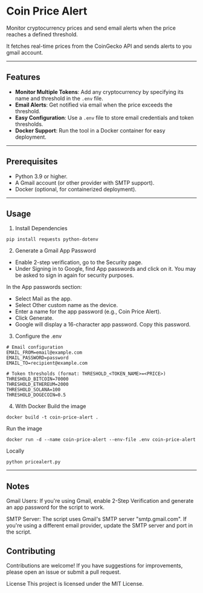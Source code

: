 # Coin Price Alert
Monitor cryptocurrency prices and send email alerts when the price reaches a defined threshold.

It fetches real-time prices from the CoinGecko API and sends alerts to you gmail account.

---

## Features
- **Monitor Multiple Tokens**: Add any cryptocurrency by specifying its name and threshold in the `.env` file.
- **Email Alerts**: Get notified via email when the price exceeds the threshold.
- **Easy Configuration**: Use a `.env` file to store email credentials and token thresholds.
- **Docker Support**: Run the tool in a Docker container for easy deployment.

---

## Prerequisites
- Python 3.9 or higher.
- A Gmail account (or other provider with SMTP support).
- Docker (optional, for containerized deployment).

---

## Usage
1. Install Dependencies
```
pip install requests python-dotenv
```

2. Generate a Gmail App Password
- Enable 2-step verification, go to the Security page.
- Under Signing in to Google, find App passwords and click on it.
You may be asked to sign in again for security purposes.

In the App passwords section:
- Select Mail as the app.
- Select Other custom name as the device.
- Enter a name for the app password (e.g., Coin Price Alert).
- Click Generate.
- Google will display a 16-character app password. Copy this password.

3. Configure the .env
```
# Email configuration
EMAIL_FROM=email@example.com
EMAIL_PASSWORD=password
EMAIL_TO=recipient@example.com

# Token thresholds (format: THRESHOLD_<TOKEN_NAME>=<PRICE>)
THRESHOLD_BITCOIN=70000
THRESHOLD_ETHEREUM=2000
THRESHOLD_SOLANA=100
THRESHOLD_DOGECOIN=0.5
```

4. With Docker
Build the image
```
docker build -t coin-price-alert .
```

Run the image
```
docker run -d --name coin-price-alert --env-file .env coin-price-alert
```

Locally
```
python pricealert.py
```

---

## Notes
Gmail Users: If you're using Gmail, enable 2-Step Verification and generate an app password for the script to work.

SMTP Server: The script uses Gmail's SMTP server "smtp.gmail.com". If you're using a different email provider, update the SMTP server and port in the script.

## Contributing
Contributions are welcome! If you have suggestions for improvements, please open an issue or submit a pull request.

License
This project is licensed under the MIT License. 
